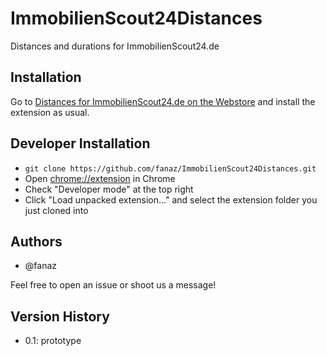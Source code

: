 # ImmobilienScout24Distances
Distances and durations for ImmobilienScout24.de

## Installation

Go to
[Distances for ImmobilienScout24.de on the Webstore](hhttps://chrome.google.com/webstore/detail/distances-for-immobiliens/lmmgpacnniljknifddilndhhcmejknfm) 
and install the extension as usual.

## Developer Installation

* `git clone https://github.com/fanaz/ImmobilienScout24Distances.git`
* Open [chrome://extension](chrome://extension) in Chrome
* Check "Developer mode" at the top right
* Click "Load unpacked extension..." and select the extension folder you just cloned into

## Authors

* @fanaz

Feel free to open an issue or shoot us a message!

## Version History

* 0.1: prototype
